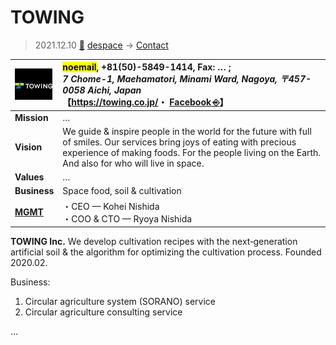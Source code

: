 # TOWING
> 2021.12.10 [🚀](../../index/index.md) [despace](../index.md) → [Contact](../contact.md)

|[![](../f/con/t/towing_logo1_thumb.png)](../f/con/t/towing_logo1.png)|<mark>noemail</mark>, +81(50)-5849-1414, Fax: … ;<br> *7 Chome-1, Maehamatori, Minami Ward, Nagoya, 〒457-0058 Aichi, Japan*<br> 【<https://towing.co.jp/>・ [Facebook ⎆](https://www.facebook.com/towing.sorano/)】|
|:--|:--|
|**Mission**|…|
|**Vision**|We guide & inspire people in the world for the future with full of smiles. Our services bring joys of eating with precious experience of making foods. For the people living on the Earth. And also for who will live in space.|
|**Values**|…|
|**Business**|Space food, soil & cultivation|
|**[MGMT](../mgmt.md)**|・CEO — Kohei Nishida<br> ・COO & CTO — Ryoya Nishida|

**TOWING Inc.** We develop cultivation recipes with the next‑generation artificial soil & the algorithm for optimizing the cultivation process. Founded 2020.02.

Business:

   1. Circular agriculture system (SORANO) service
   2. Circular agriculture consulting service

<p style="page-break-after:always"> </p>

…
